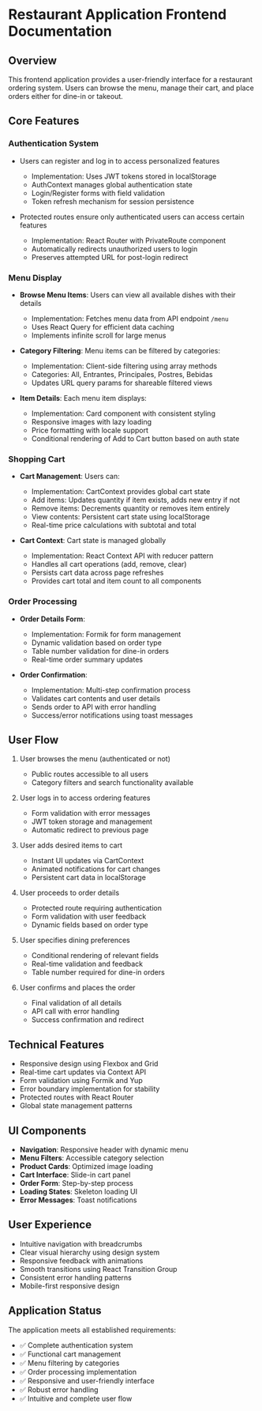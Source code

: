 # Restaurant Application Frontend Documentation

## Overview

This frontend application provides a user-friendly interface for a restaurant ordering system. Users can browse the menu, manage their cart, and place orders either for dine-in or takeout.

## Core Features

### Authentication System

- Users can register and log in to access personalized features
  - Implementation: Uses JWT tokens stored in localStorage
  - AuthContext manages global authentication state
  - Login/Register forms with field validation
  - Token refresh mechanism for session persistence

- Protected routes ensure only authenticated users can access certain features
  - Implementation: React Router with PrivateRoute component
  - Automatically redirects unauthorized users to login
  - Preserves attempted URL for post-login redirect

### Menu Display

- **Browse Menu Items**: Users can view all available dishes with their details
  - Implementation: Fetches menu data from API endpoint `/menu`
  - Uses React Query for efficient data caching
  - Implements infinite scroll for large menus

- **Category Filtering**: Menu items can be filtered by categories:
  - Implementation: Client-side filtering using array methods
  - Categories: All, Entrantes, Principales, Postres, Bebidas
  - Updates URL query params for shareable filtered views

- **Item Details**: Each menu item displays:
  - Implementation: Card component with consistent styling
  - Responsive images with lazy loading
  - Price formatting with locale support
  - Conditional rendering of Add to Cart button based on auth state

### Shopping Cart

- **Cart Management**: Users can:
  - Implementation: CartContext provides global cart state
  - Add items: Updates quantity if item exists, adds new entry if not
  - Remove items: Decrements quantity or removes item entirely
  - View contents: Persistent cart state using localStorage
  - Real-time price calculations with subtotal and total

- **Cart Context**: Cart state is managed globally
  - Implementation: React Context API with reducer pattern
  - Handles all cart operations (add, remove, clear)
  - Persists cart data across page refreshes
  - Provides cart total and item count to all components

### Order Processing

- **Order Details Form**:
  - Implementation: Formik for form management
  - Dynamic validation based on order type
  - Table number validation for dine-in orders
  - Real-time order summary updates

- **Order Confirmation**:
  - Implementation: Multi-step confirmation process
  - Validates cart contents and user details
  - Sends order to API with error handling
  - Success/error notifications using toast messages

## User Flow

1. User browses the menu (authenticated or not)
   - Public routes accessible to all users
   - Category filters and search functionality available

2. User logs in to access ordering features
   - Form validation with error messages
   - JWT token storage and management
   - Automatic redirect to previous page

3. User adds desired items to cart
   - Instant UI updates via CartContext
   - Animated notifications for cart changes
   - Persistent cart data in localStorage

4. User proceeds to order details
   - Protected route requiring authentication
   - Form validation with user feedback
   - Dynamic fields based on order type

5. User specifies dining preferences
   - Conditional rendering of relevant fields
   - Real-time validation and feedback
   - Table number required for dine-in orders

6. User confirms and places the order
   - Final validation of all details
   - API call with error handling
   - Success confirmation and redirect

## Technical Features

- Responsive design using Flexbox and Grid
- Real-time cart updates via Context API
- Form validation using Formik and Yup
- Error boundary implementation for stability
- Protected routes with React Router
- Global state management patterns

## UI Components

- **Navigation**: Responsive header with dynamic menu
- **Menu Filters**: Accessible category selection
- **Product Cards**: Optimized image loading
- **Cart Interface**: Slide-in cart panel
- **Order Form**: Step-by-step process
- **Loading States**: Skeleton loading UI
- **Error Messages**: Toast notifications

## User Experience

- Intuitive navigation with breadcrumbs
- Clear visual hierarchy using design system
- Responsive feedback with animations
- Smooth transitions using React Transition Group
- Consistent error handling patterns
- Mobile-first responsive design

## Application Status

The application meets all established requirements:
- ✅ Complete authentication system
- ✅ Functional cart management
- ✅ Menu filtering by categories
- ✅ Order processing implementation
- ✅ Responsive and user-friendly interface
- ✅ Robust error handling
- ✅ Intuitive and complete user flow
